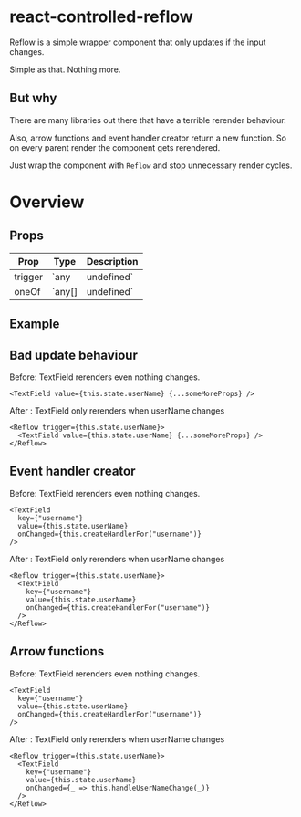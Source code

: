 # react-controlled-reflow

Reflow is a simple wrapper component that only updates if the input changes.

Simple as that. Nothing more.

## But why

There are many libraries out there that have a terrible rerender behaviour.

Also, arrow functions and event handler creator return a new function. So on every parent render the component gets rerendered.

Just wrap the component with `Reflow` and stop unnecessary render cycles.

# Overview

## Props

| Prop    | Type                | Description                                            |
| ------- | ------------------- | ------------------------------------------------------ |
| trigger | `any | undefined`   | The value that triggers the rerender                   |
| oneOf   | `any[] | undefined` | An array that triggers the rerender if an item changes |

## Example

## Bad update behaviour

Before: TextField rerenders even nothing changes.

```tsx
<TextField value={this.state.userName} {...someMoreProps} />
```

After : TextField only rerenders when userName changes

```tsx
<Reflow trigger={this.state.userName}>
  <TextField value={this.state.userName} {...someMoreProps} />
</Reflow>
```

## Event handler creator

Before: TextField rerenders even nothing changes.

```tsx
<TextField
  key={"username"}
  value={this.state.userName}
  onChanged={this.createHandlerFor("username")}
/>
```

After : TextField only rerenders when userName changes

```tsx
<Reflow trigger={this.state.userName}>
  <TextField
    key={"username"}
    value={this.state.userName}
    onChanged={this.createHandlerFor("username")}
  />
</Reflow>
```

## Arrow functions

Before: TextField rerenders even nothing changes.

```tsx
<TextField
  key={"username"}
  value={this.state.userName}
  onChanged={this.createHandlerFor("username")}
/>
```

After : TextField only rerenders when userName changes

```tsx
<Reflow trigger={this.state.userName}>
  <TextField
    key={"username"}
    value={this.state.userName}
    onChanged={_ => this.handleUserNameChange(_)}
  />
</Reflow>
```
